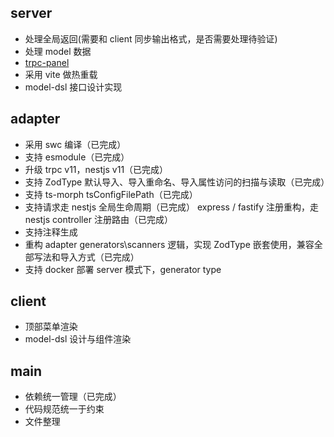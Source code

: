## server
- 处理全局返回(需要和 client 同步输出格式，是否需要处理待验证)
- 处理 model 数据
- [trpc-panel](https://github.com/KROT47/trpc-panel/tree/main/packages/trpc-panel)
- 采用 vite 做热重载
- model-dsl 接口设计实现

## adapter
- 采用 swc 编译（已完成）
- 支持 esmodule（已完成）
- 升级 trpc v11，nestjs v11（已完成）
- 支持 ZodType 默认导入、导入重命名、导入属性访问的扫描与读取（已完成）
- 支持 ts-morph tsConfigFilePath（已完成）
- 支持请求走 nestjs 全局生命周期（已完成）
  express / fastify 注册重构，走 nestjs controller 注册路由（已完成）
- 支持注释生成
- 重构 adapter generators\scanners 逻辑，实现 ZodType 嵌套使用，兼容全部写法和导入方式（已完成）
- 支持 docker 部署 server 模式下，generator type

## client
- 顶部菜单渲染
- model-dsl 设计与组件渲染

## main
- 依赖统一管理（已完成）
- 代码规范统一于约束
- 文件整理
